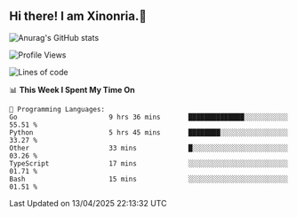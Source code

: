 ## Hi there! I am Xinonria.👋

![Anurag's GitHub stats](https://status-git-main-xinonrias-projects-f26540e3.vercel.app/api?username=xinonria&hide=stars,issues)

<!--START_SECTION:waka-->
![Profile Views](http://img.shields.io/badge/Profile%20Views-0-blue)

![Lines of code](https://img.shields.io/badge/From%20Hello%20World%20I%27ve%20Written-2.4%20million%20lines%20of%20code-blue)

📊 **This Week I Spent My Time On** 

```text
💬 Programming Languages: 
Go                       9 hrs 36 mins       ██████████████░░░░░░░░░░░   55.51 % 
Python                   5 hrs 45 mins       ████████░░░░░░░░░░░░░░░░░   33.27 % 
Other                    33 mins             █░░░░░░░░░░░░░░░░░░░░░░░░   03.26 % 
TypeScript               17 mins             ░░░░░░░░░░░░░░░░░░░░░░░░░   01.71 % 
Bash                     15 mins             ░░░░░░░░░░░░░░░░░░░░░░░░░   01.51 % 
```


 Last Updated on 13/04/2025 22:13:32 UTC
<!--END_SECTION:waka-->

<!--
**xinonria/xinonria** is a ✨ _special_ ✨ repository because its `README.md` (this file) appears on your GitHub profile.

Here are some ideas to get you started:

- 🔭 I’m currently working on ...
- 🌱 I’m currently learning ...
- 👯 I’m looking to collaborate on ...
- 🤔 I’m looking for help with ...
- 💬 Ask me about ...
- 📫 How to reach me: ...
- 😄 Pronouns: ...
- ⚡ Fun fact: ...
-->
